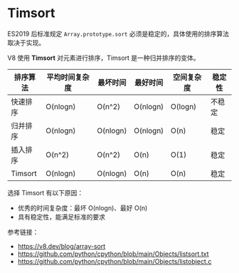 # Timsort

ES2019 后标准规定 `Array.prototype.sort` 必须是稳定的，具体使用的排序算法取决于实现。

V8 使用 **Timsort** 对元素进行排序，Timsort 是一种归并排序的变体。

| 排序算法 | 平均时间复杂度 | 最坏时间 | 最好时间 | 空间复杂度 | 稳定性 |
| -------- | -------------- | -------- | -------- | ---------- | ------ |
| 快速排序 | O(nlogn)       | O(n^2)   | O(nlogn) | O(logn)    | 不稳定 |
| 归并排序 | O(nlogn)       | O(nlogn) | O(nlogn) | O(n)       | 稳定   |
| 插入排序 | O(n^2)         | O(n^2)   | O(n)     | O(1)       | 稳定   |
| Timsort  | O(nlogn)       | O(nlogn) | O(n)     | O(n)       | 稳定   |

选择 Timsort 有以下原因：

- 优秀的时间复杂度：最坏 O(nlogn)、最好 O(n)
- 具有稳定性，能满足标准的要求

参考链接：

- https://v8.dev/blog/array-sort
- https://github.com/python/cpython/blob/main/Objects/listsort.txt
- https://github.com/python/cpython/blob/main/Objects/listobject.c
